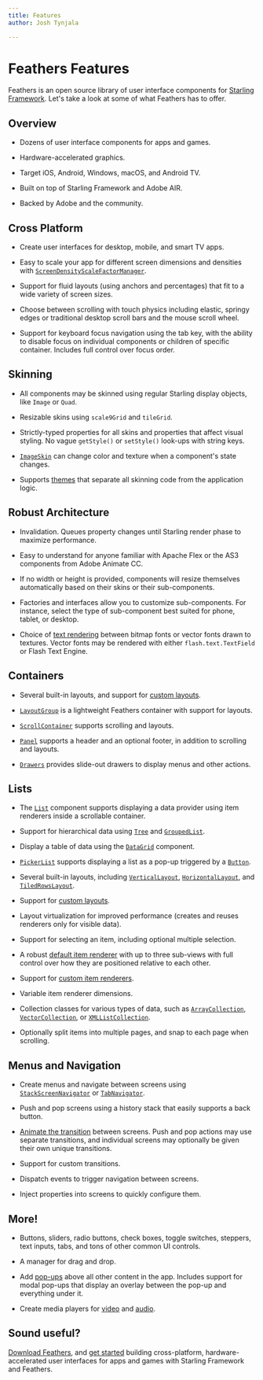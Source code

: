 ```yaml
---
title: Features  
author: Josh Tynjala

---
```

# Feathers Features

Feathers is an open source library of user interface components for [Starling Framework](http://gamua.com/starling/). Let's take a look at some of what Feathers has to offer.

## Overview

-   Dozens of user interface components for apps and games.

-   Hardware-accelerated graphics.

-   Target iOS, Android, Windows, macOS, and Android TV.

-   Built on top of Starling Framework and Adobe AIR.

-   Backed by Adobe and the community.

## Cross Platform

-   Create user interfaces for desktop, mobile, and smart TV apps.

-   Easy to scale your app for different screen dimensions and densities with [`ScreenDensityScaleFactorManager`](../api-reference/feathers/utils/ScreenDensityScaleFactorManager.html).

-   Support for fluid layouts (using anchors and percentages) that fit to a wide variety of screen sizes.

-   Choose between scrolling with touch physics including elastic, springy edges or traditional desktop scroll bars and the mouse scroll wheel.

-   Support for keyboard focus navigation using the tab key, with the ability to disable focus on individual components or children of specific container. Includes full control over focus order.

## Skinning

-   All components may be skinned using regular Starling display objects, like `Image` or `Quad`.

-   Resizable skins using `scale9Grid` and `tileGrid`.

-   Strictly-typed properties for all skins and properties that affect visual styling. No vague `getStyle()` or `setStyle()` look-ups with string keys.

-   [`ImageSkin`](../api-reference/feathers/skins/ImageSkin.html) can change color and texture when a component's state changes.

-   Supports [themes](themes.html) that separate all skinning code from the application logic.

## Robust Architecture

-   Invalidation. Queues property changes until Starling render phase to maximize performance.

-   Easy to understand for anyone familiar with Apache Flex or the AS3 components from Adobe Animate CC.

-   If no width or height is provided, components will resize themselves automatically based on their skins or their sub-components.

-   Factories and interfaces allow you to customize sub-components. For instance, select the type of sub-component best suited for phone, tablet, or desktop.

-   Choice of [text rendering](text-renderers.html) between bitmap fonts or vector fonts drawn to textures. Vector fonts may be rendered with either `flash.text.TextField` or Flash Text Engine.

## Containers

-   Several built-in layouts, and support for [custom layouts](custom-layouts.html).

-   [`LayoutGroup`](layout-group.html) is a lightweight Feathers container with support for layouts.

-   [`ScrollContainer`](scroll-container.html) supports scrolling and layouts.

-   [`Panel`](panel.html) supports a header and an optional footer, in addition to scrolling and layouts.

-   [`Drawers`](drawers.html) provides slide-out drawers to display menus and other actions.

## Lists

-   The [`List`](list.html) component supports displaying a data provider using item renderers inside a scrollable container.

-   Support for hierarchical data using [`Tree`](tree.html) and [`GroupedList`](grouped-list.html).

-   Display a table of data using the [`DataGrid`](data-grid.html) component.

-   [`PickerList`](picker-list.html) supports displaying a list as a pop-up triggered by a [`Button`](button.html).

-   Several built-in layouts, including [`VerticalLayout`](vertical-layout.html), [`HorizontalLayout`](horizontal-layout.html), and [`TiledRowsLayout`](tiled-rows-layout.html).

-   Support for [custom layouts](custom-layouts.html).

-   Layout virtualization for improved performance (creates and reuses renderers only for visible data).

-   Support for selecting an item, including optional multiple selection.

-   A robust [default item renderer](default-item-renderers.html) with up to three sub-views with full control over how they are positioned relative to each other.

-   Support for [custom item renderers](item-renderers.html).

-   Variable item renderer dimensions.

-   Collection classes for various types of data, such as [`ArrayCollection`](../api-reference/feathers/data/ArrayCollection.html), [`VectorCollection`](../api-reference/feathers/data/VectorCollection.html), or [`XMLListCollection`](../api-reference/feathers/data/XMLListCollection.html).

-   Optionally split items into multiple pages, and snap to each page when scrolling.

## Menus and Navigation

-   Create menus and navigate between screens using [`StackScreenNavigator`](stack-screen-navigator.html) or [`TabNavigator`](tab-navigator.html).

-   Push and pop screens using a history stack that easily supports a back button.

-   [Animate the transition](transitions.html) between screens. Push and pop actions may use separate transitions, and individual screens may optionally be given their own unique transitions.

-   Support for custom transitions.

-   Dispatch events to trigger navigation between screens.
    
-   Inject properties into screens to quickly configure them.

## More!

-   Buttons, sliders, radio buttons, check boxes, toggle switches, steppers, text inputs, tabs, and tons of other common UI controls.

-   A manager for drag and drop.

-   Add [pop-ups](pop-ups.html) above all other content in the app. Includes support for modal pop-ups that display an overlay between the pop-up and everything under it.

-   Create media players for [video](video-player.html) and [audio](sound-player.html).

## Sound useful?

[Download Feathers](http://feathersui.com/download/), and [get started](getting-started.html) building cross-platform, hardware-accelerated user interfaces for apps and games with Starling Framework and Feathers.